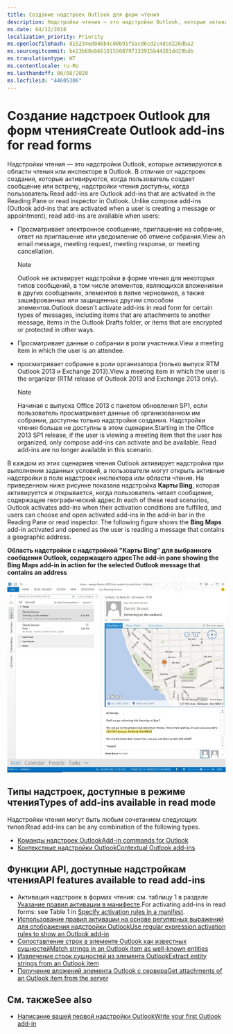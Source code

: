 ```yaml
---
title: Создание надстроек Outlook для форм чтения
description: Надстройки чтения — это надстройки Outlook, которые активируются в области чтения или с помощью инспектора чтения в Outlook.
ms.date: 04/12/2018
localization_priority: Priority
ms.openlocfilehash: 815234ed046b4c00b91f5acd6cd2c4dcd226dba2
ms.sourcegitcommit: be23b68eb661015508797333915b44381dd29bdb
ms.translationtype: HT
ms.contentlocale: ru-RU
ms.lasthandoff: 06/08/2020
ms.locfileid: "44605306"
---
```

# <a name="create-outlook-add-ins-for-read-forms"></a><span data-ttu-id="4161b-103">Создание надстроек Outlook для форм чтения</span><span class="sxs-lookup"><span data-stu-id="4161b-103">Create Outlook add-ins for read forms</span></span>

<span data-ttu-id="4161b-p101">Надстройки чтения — это надстройки Outlook, которые активируются в области чтения или инспекторе в Outlook. В отличие от надстроек создания, которые активируются, когда пользователь создает сообщение или встречу, надстройки чтения доступны, когда пользователь:</span><span class="sxs-lookup"><span data-stu-id="4161b-p101">Read add-ins are Outlook add-ins that are activated in the Reading Pane or read inspector in Outlook. Unlike compose add-ins (Outlook add-ins that are activated when a user is creating a message or appointment), read add-ins are available when users:</span></span> 

- <span data-ttu-id="4161b-106">Просматривает электронное сообщение, приглашение на собрание, ответ на приглашение или уведомление об отмене собрания.</span><span class="sxs-lookup"><span data-stu-id="4161b-106">View an email message, meeting request, meeting response, or meeting cancellation.</span></span>

   > [!NOTE]
   > <span data-ttu-id="4161b-107">Outlook не активирует надстройки в форме чтения для некоторых типов сообщений, в том числе элементов, являющихся вложениями в других сообщениях, элементов в папке черновиков, а также зашифрованных или защищенных другим способом элементов.</span><span class="sxs-lookup"><span data-stu-id="4161b-107">Outlook doesn't activate add-ins in read form for certain types of messages, including items that are attachments to another message, items in the Outlook Drafts folder, or items that are encrypted or protected in other ways.</span></span>
    
- <span data-ttu-id="4161b-108">Просматривает данные о собрании в роли участника.</span><span class="sxs-lookup"><span data-stu-id="4161b-108">View a meeting item in which the user is an attendee.</span></span>
    
- <span data-ttu-id="4161b-109">просматривает собрание в роли организатора (только выпуск RTM Outlook 2013 и Exchange 2013).</span><span class="sxs-lookup"><span data-stu-id="4161b-109">View a meeting item in which the user is the organizer (RTM release of Outlook 2013 and Exchange 2013 only).</span></span>
    
   > [!NOTE]
   > <span data-ttu-id="4161b-p102">Начиная с выпуска Office 2013 с пакетом обновления SP1, если пользователь просматривает данные об организованном им собрании, доступны только надстройки создания. Надстройки чтения больше не доступны в этом сценарии.</span><span class="sxs-lookup"><span data-stu-id="4161b-p102">Starting in the Office 2013 SP1 release, if the user is viewing a meeting item that the user has organized, only compose add-ins can activate and be available. Read add-ins are no longer available in this scenario.</span></span>


<span data-ttu-id="4161b-p103">В каждом из этих сценариев чтения Outlook активирует надстройки при выполнении заданных условий, а пользователи могут открыть активные надстройки в поле надстроек инспектора или области чтения. На приведенном ниже рисунке показана надстройка **Карты Bing**, которая активируется и открывается, когда пользователь читает сообщение, содержащее географический адрес.</span><span class="sxs-lookup"><span data-stu-id="4161b-p103">In each of these read scenarios, Outlook activates add-ins when their activation conditions are fulfilled, and users can choose and open activated add-ins in the add-in bar in the Reading Pane or read inspector. The following figure shows the **Bing Maps** add-in activated and opened as the user is reading a message that contains a geographic address.</span></span>


<span data-ttu-id="4161b-114">**Область надстройки с надстройкой "Карты Bing" для выбранного сообщения Outlook, содержащего адрес**</span><span class="sxs-lookup"><span data-stu-id="4161b-114">**The add-in pane showing the Bing Maps add-in in action for the selected Outlook message that contains an address**</span></span>

![Почтовое приложение "Карты Bing" в Outlook](../images/bing-maps-add-in.jpg)


## <a name="types-of-add-ins-available-in-read-mode"></a><span data-ttu-id="4161b-116">Типы надстроек, доступные в режиме чтения</span><span class="sxs-lookup"><span data-stu-id="4161b-116">Types of add-ins available in read mode</span></span>

<span data-ttu-id="4161b-117">Надстройки чтения могут быть любым сочетанием следующих типов:</span><span class="sxs-lookup"><span data-stu-id="4161b-117">Read add-ins can be any combination of the following types.</span></span>

- [<span data-ttu-id="4161b-118">Команды надстроек Outlook</span><span class="sxs-lookup"><span data-stu-id="4161b-118">Add-in commands for Outlook</span></span>](add-in-commands-for-outlook.md)   
- [<span data-ttu-id="4161b-119">Контекстные надстройки Outlook</span><span class="sxs-lookup"><span data-stu-id="4161b-119">Contextual Outlook add-ins</span></span>](contextual-outlook-add-ins.md)
    

## <a name="api-features-available-to-read-add-ins"></a><span data-ttu-id="4161b-120">Функции API, доступные надстройкам чтения</span><span class="sxs-lookup"><span data-stu-id="4161b-120">API features available to read add-ins</span></span>

- <span data-ttu-id="4161b-121">Активация надстроек в формах чтения: см. таблицу 1 в разделе [Указание правил активации в манифесте](activation-rules.md#specify-activation-rules-in-a-manifest).</span><span class="sxs-lookup"><span data-stu-id="4161b-121">For activating add-ins in read forms: see Table 1 in [Specify activation rules in a manifest](activation-rules.md#specify-activation-rules-in-a-manifest).</span></span>    
- [<span data-ttu-id="4161b-122">Использование правил активации на основе регулярных выражений для отображения надстройки Outlook</span><span class="sxs-lookup"><span data-stu-id="4161b-122">Use regular expression activation rules to show an Outlook add-in</span></span>](use-regular-expressions-to-show-an-outlook-add-in.md)    
- [<span data-ttu-id="4161b-123">Сопоставление строк в элементе Outlook как известных сущностей</span><span class="sxs-lookup"><span data-stu-id="4161b-123">Match strings in an Outlook item as well-known entities</span></span>](match-strings-in-an-item-as-well-known-entities.md)    
- [<span data-ttu-id="4161b-124">Извлечение строк сущностей из элемента Outlook</span><span class="sxs-lookup"><span data-stu-id="4161b-124">Extract entity strings from an Outlook item</span></span>](extract-entity-strings-from-an-item.md)   
- [<span data-ttu-id="4161b-125">Получение вложений элемента Outlook с сервера</span><span class="sxs-lookup"><span data-stu-id="4161b-125">Get attachments of an Outlook item from the server</span></span>](get-attachments-of-an-outlook-item.md)
    

## <a name="see-also"></a><span data-ttu-id="4161b-126">См. также</span><span class="sxs-lookup"><span data-stu-id="4161b-126">See also</span></span>

- [<span data-ttu-id="4161b-127">Написание вашей первой надстройки Outlook</span><span class="sxs-lookup"><span data-stu-id="4161b-127">Write your first Outlook add-in</span></span>](../quickstarts/outlook-quickstart.md)
